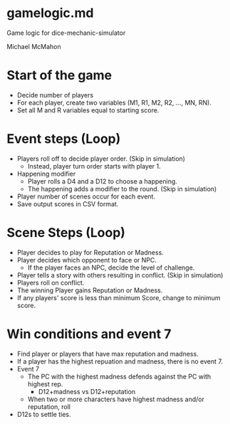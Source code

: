 # gamelogic.md

Game logic for dice-mechanic-simulator

Michael McMahon

# Start of the game
- Decide number of players
- For each player, create two variables (M1, R1, M2, R2, ..., MN, RN).
- Set all M and R variables equal to starting score.

# Event steps (Loop)
* Players roll off to decide player order. (Skip in simulation)
  * Instead, player turn order starts with player 1.
* Happening modifier
  * Player rolls a D4 and a D12 to choose a happening.
  * The happening adds a modifier to the round. (Skip in simulation)
* Player number of scenes occur for each event.
* Save output scores in CSV format.

# Scene Steps (Loop)
* Player decides to play for Reputation or Madness.
* Player decides which opponent to face or NPC.
  * If the player faces an NPC, decide the level of challenge.
* Player tells a story with others resulting in conflict. (Skip in simulation)
* Players roll on conflict.
* The winning Player gains Reputation or Madness.
* If any players' score is less than minimum Score, change to minimum score.

# Win conditions and event 7
* Find player or players that have max reputation and madness.
* If a player has the highest repuation and madness, there is no event 7.
* Event 7
  * The PC with the highest madness defends against the PC with highest rep.
    * D12+madness vs D12+reputation
  * When two or more characters have highest madness and/or reputation, roll
* D12s to settle ties.
